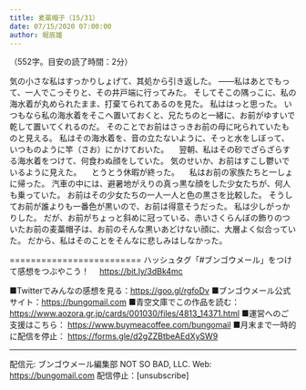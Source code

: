 ```yaml
---
title: 麦藁帽子（15/31）
date: 07/15/2020 07:00:00
author: 堀辰雄
---
```


（552字。目安の読了時間：2分）

気の小さな私はすっかりしょげて、其処から引き返した。
――私はあとでもって、一人でこっそりと、その井戸端に行ってみた。
そしてそこの隅っこに、私の海水着が丸められたまま、打棄てられてあるのを見た。
私ははっと思った。
いつもなら私の海水着をそこへ置いておくと、兄たちのと一緒に、お前がゆすいで乾して置いてくれるのだ。
そのことでお前はさっきお前の母に叱られていたものと見える。
私はその海水着を、音の立たないように、そっと水をしぼって、いつものように竿（さお）にかけておいた。
　翌朝、私はその砂でざらざらする海水着をつけて、何食わぬ顔をしていた。
気のせいか、お前はすこし鬱いでいるように見えた。
　とうとう休暇が終った。
　私はお前の家族たちと一しょに帰った。
汽車の中には、避暑地がえりの真っ黒な顔をした少女たちが、何人も乗っていた。
お前はその少女たちの一人一人と色の黒さを比較した。
そうしてお前が誰よりも一番色が黒いので、お前は得意そうだった。
私は少しがっかりした。
だが、お前がちょっと斜めに冠っている、赤いさくらんぼの飾りのついたお前の麦藁帽子は、お前のそんな黒いあどけない顔に、大層よく似合っていた。
だから、私はそのことをそんなに悲しみはしなかった。

=========================
ハッシュタグ「#ブンゴウメール」をつけて感想をつぶやこう！　
https://bit.ly/3dBk4mc

■Twitterでみんなの感想を見る：https://goo.gl/rgfoDv
■ブンゴウメール公式サイト：https://bungomail.com
■青空文庫でこの作品を読む：https://www.aozora.gr.jp/cards/001030/files/4813_14371.html
■運営へのご支援はこちら： https://www.buymeacoffee.com/bungomail
■月末まで一時的に配信を停止： https://forms.gle/d2gZZBtbeAEdXySW9

-------
配信元: ブンゴウメール編集部
NOT SO BAD, LLC.
Web: https://bungomail.com
配信停止：[unsubscribe]

